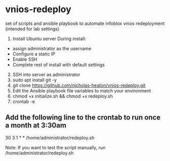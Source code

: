 # vnios-redeploy
set of scripts and ansible playbook to automate infoblox vnios redeployment (intended for lab settings)


1. Install Ubuntu server
  During install:
  - assign administrator as the username
  - Configure a static IP
  - Enable SSH
  - Complete rest of install with default settings
2. SSH into server as administrator
3. sudo apt install git -y
4. git clone https://github.com/nicholas-heaton/vnios-redeploy.git
5. Edit the Ansible playbook file variables to match your environment
6. chmod +x initialize.sh && chmod +x redeploy.sh 
7. crontab -e
## Add the following line to the crontab to run once a month at 3:30am
30 3 1 * * /home/administrator/redeploy.sh

Note:
If you want to test the script manually, run /home/administrator/redeploy.sh
